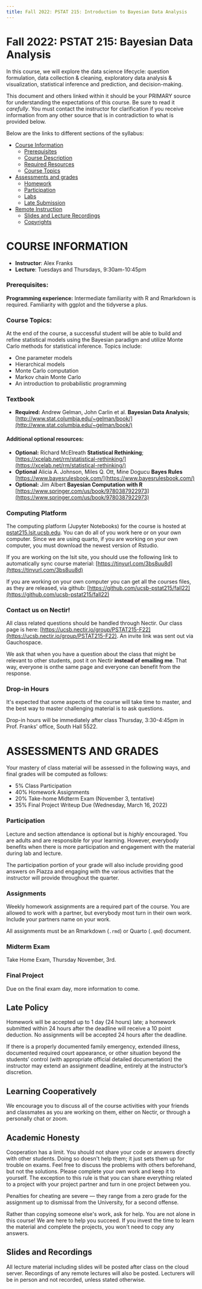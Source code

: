 ```yaml
---
title: Fall 2022: PSTAT 215: Introduction to Bayesian Data Analysis
---
```


# Fall 2022: PSTAT 215: Bayesian Data Analysis

In this course, we will explore the data science lifecycle: question formulation, data collection & cleaning, exploratory data analysis & visualization, statistical inference and prediction, and decision-making.

This document and others linked within it should be your PRIMARY source for understanding the expectations of this course. Be sure to read it *carefully*.
You must contact the instructor for clarification if you receive information from any other source that is in contradiction to what is provided below.

Below are the links to different sections of the syllabus:

* [Course Information](#course-information)
   * [Prerequisites](#prerequisites)
   * [Course Description](#course-description)
   * [Required Resources](#resources)
   * [Course Topics](#topics)
* [Assessments and grades](#grades)
   * [Homework](#hwk)
   * [Participation](#participation)
   * [Labs](#labs)
   * [Late Submission](#late-policy)
* [Remote Instruction](#remote)
   * [Slides and Lecture Recordings](#recordings)
   * [Copyrights](#copyright)

# COURSE INFORMATION <a name="course-info"></a>

* **Instructor**: Alex Franks
* **Lecture**: Tuesdays and Thursdays, 9:30am-10:45pm

### Prerequisites: <a name="prerequisites"></a>


**Programming experience:** Intermediate familiarity with R and Rmarkdown is
required. Familiarity with ggplot and the tidyverse a plus.

### Course Topics: <a name="course-description"></a>

At the end of the course, a successful student will be able to  build and refine
statistical models using the Bayesian paradigm and utilize Monte Carlo methods
for statistical inference.  Topics include:

- One parameter models
- Hierarchical models
- Monte Carlo computation
- Markov chain Monte Carlo
- An introduction to probabilistic programming

### Textbook
- **Required:** Andrew Gelman, John Carlin et al. __Bayesian Data Analysis__;  [http://www.stat.columbia.edu/~gelman/book/](http://www.stat.columbia.edu/~gelman/book/)

#### Additional optional resources:
- **Optional:** Richard McElreath __Statistical Rethinking__;  [https://xcelab.net/rm/statistical-rethinking/](https://xcelab.net/rm/statistical-rethinking/)
- **Optional** Alicia A. Johnson, Miles Q. Ott, Mine Dogucu __Bayes Rules__ [https://www.bayesrulesbook.com/](https://www.bayesrulesbook.com/)
- **Optional:** Jim Albert __Bayesian Computation with R__ [https://www.springer.com/us/book/9780387922973](https://www.springer.com/us/book/9780387922973)

### Computing Platform
The computing platform (Jupyter Notebooks) for the course is hosted at
[pstat215.lsit.ucsb.edu](pstat215.list.ucsb.edu).  You can do all of you work
here or on your own computer. Since we are using quarto, if you are working on your own computer, you must download
the newest version of Rstudio.

If you are working on the lsit site, you should use the following link to
automatically sync course material: [https://tinyurl.com/3bs8uu8d](https://tinyurl.com/3bs8uu8d)

If you are working on your own computer you can get all the courses files, as they are
released, via github: [https://github.com/ucsb-pstat215/fall22](https://github.com/ucsb-pstat215/fall22)


### Contact us on Nectir!
All class related questions should be handled through Nectir. Our class page is here: [https://ucsb.nectir.io/group/PSTAT215-F22](https://ucsb.nectir.io/group/PSTAT215-F22).  An invite link was sent out via Gauchospace.

We ask that when you have a question about the class that might be relevant to
other students, post it on Nectir **instead of emailing me**. That way, everyone
is onthe same page and everyone can benefit from the response. 

### Drop-in Hours
It's expected that some aspects of the course will take time to master, and the best way to master challenging material is to ask questions. 

Drop-in hours will be immediately after class Thursday, 3:30-4:45pm in Prof.
Franks' office, South Hall 5522.

# ASSESSMENTS AND GRADES<a name="grades"></a>
Your mastery of class material will be assessed in the following ways, and final grades will be computed as follows:
*	5% Class Participation
*	40% Homework Assignments
*  20% Take-home Midterm Exam (November 3, tentative)
*	35% Final Project Writeup Due (Wednesday, March 16, 2022)

### Participation <a name="participation"></a>
Lecture and section attendance is optional but is *highly* encouraged. You are adults and are responsible for your learning. However, everybody benefits when there is more participation and engagement with the material during lab and lecture.

The participation portion of your grade will also include providing good answers on Piazza and engaging with the various activities that the instructor will provide throughout the quarter.

### Assignments <a name="hwk"></a>

Weekly homework assignments are a required part of the course. You are allowed
to work with a partner, but everybody most turn in their own work. Include your
partners name on your work.

All assignments must be an Rmarkdown (```.rmd```) or Quarto (```.qmd```) document.


### Midterm Exam

Take Home Exam, Thursday November, 3rd.

### Final Project

Due on the final exam day, more information to come.

## Late Policy<a name="late-policy"></a>

Homework will be accepted up to 1 day (24 hours) late; a homework submitted within 24 hours after the deadline will receive a 10 point deduction.  No assignments will be accepted 24 hours after the deadline. 

If there is a properly documented family emergency, extended illness, documented required court appearance, or other situation beyond the students’ control (with appropriate official detailed documentation) the instructor may extend an assignment deadline, entirely at the instructor’s discretion. 

## Learning Cooperatively
We encourage you to discuss all of the course activities with your friends and classmates as you are working on them, either on Nectir, or through a personally chat or zoom. 

## Academic Honesty

Cooperation has a limit. You should not share your code or answers directly with other students. Doing so doesn't help them; it just sets them up for trouble on exams. Feel free to discuss the problems with others beforehand, but not the solutions. Please complete your own work and keep it to yourself. The exception to this rule is that you can share everything related to a project with your project partner and turn in one project between you.

Penalties for cheating are severe — they range from a zero grade for the assignment up to dismissal from the University, for a second offense.

Rather than copying someone else's work, ask for help. You are not alone in this course! We are here to help you succeed. If you invest the time to learn the material and complete the projects, you won't need to copy any answers.

## Slides and Recordings <a name="recordings"></a>

All lecture material including slides will be posted after class on the cloud
server.  Recordings of any remote lectures will also be posted. Lecturers will
be in person and not recorded, unless stated otherwise.

